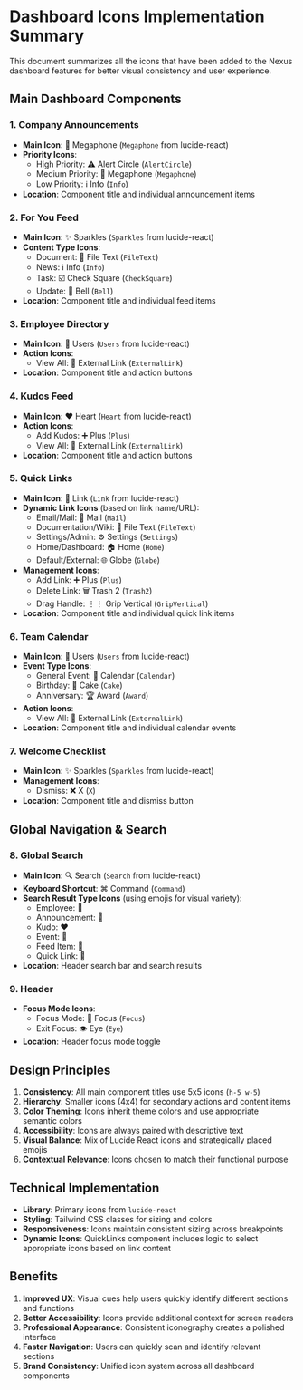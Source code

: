 # Dashboard Icons Implementation Summary

This document summarizes all the icons that have been added to the Nexus dashboard features for better visual consistency and user experience.

## Main Dashboard Components

### 1. Company Announcements
- **Main Icon**: 📢 Megaphone (`Megaphone` from lucide-react)
- **Priority Icons**:
  - High Priority: ⚠️ Alert Circle (`AlertCircle`)
  - Medium Priority: 📢 Megaphone (`Megaphone`)
  - Low Priority: ℹ️ Info (`Info`)
- **Location**: Component title and individual announcement items

### 2. For You Feed
- **Main Icon**: ✨ Sparkles (`Sparkles` from lucide-react)
- **Content Type Icons**:
  - Document: 📄 File Text (`FileText`)
  - News: ℹ️ Info (`Info`)
  - Task: ☑️ Check Square (`CheckSquare`)
  - Update: 🔔 Bell (`Bell`)
- **Location**: Component title and individual feed items

### 3. Employee Directory
- **Main Icon**: 👥 Users (`Users` from lucide-react)
- **Action Icons**:
  - View All: 🔗 External Link (`ExternalLink`)
- **Location**: Component title and action buttons

### 4. Kudos Feed
- **Main Icon**: ❤️ Heart (`Heart` from lucide-react)
- **Action Icons**:
  - Add Kudos: ➕ Plus (`Plus`)
  - View All: 🔗 External Link (`ExternalLink`)
- **Location**: Component title and action buttons

### 5. Quick Links
- **Main Icon**: 🔗 Link (`Link` from lucide-react)
- **Dynamic Link Icons** (based on link name/URL):
  - Email/Mail: 📧 Mail (`Mail`)
  - Documentation/Wiki: 📄 File Text (`FileText`)
  - Settings/Admin: ⚙️ Settings (`Settings`)
  - Home/Dashboard: 🏠 Home (`Home`)
  - Default/External: 🌐 Globe (`Globe`)
- **Management Icons**:
  - Add Link: ➕ Plus (`Plus`)
  - Delete Link: 🗑️ Trash 2 (`Trash2`)
  - Drag Handle: ⋮⋮ Grip Vertical (`GripVertical`)
- **Location**: Component title and individual quick link items

### 6. Team Calendar
- **Main Icon**: 👥 Users (`Users` from lucide-react)
- **Event Type Icons**:
  - General Event: 📅 Calendar (`Calendar`)
  - Birthday: 🎂 Cake (`Cake`)
  - Anniversary: 🏆 Award (`Award`)
- **Action Icons**:
  - View All: 🔗 External Link (`ExternalLink`)
- **Location**: Component title and individual calendar events

### 7. Welcome Checklist
- **Main Icon**: ✨ Sparkles (`Sparkles` from lucide-react)
- **Management Icons**:
  - Dismiss: ❌ X (`X`)
- **Location**: Component title and dismiss button

## Global Navigation & Search

### 8. Global Search
- **Main Icon**: 🔍 Search (`Search` from lucide-react)
- **Keyboard Shortcut**: ⌘ Command (`Command`)
- **Search Result Type Icons** (using emojis for visual variety):
  - Employee: 👤
  - Announcement: 📢
  - Kudo: ❤️
  - Event: 📅
  - Feed Item: 📰
  - Quick Link: 🔗
- **Location**: Header search bar and search results

### 9. Header
- **Focus Mode Icons**:
  - Focus Mode: 🎯 Focus (`Focus`)
  - Exit Focus: 👁️ Eye (`Eye`)
- **Location**: Header focus mode toggle

## Design Principles

1. **Consistency**: All main component titles use 5x5 icons (`h-5 w-5`)
2. **Hierarchy**: Smaller icons (4x4) for secondary actions and content items
3. **Color Theming**: Icons inherit theme colors and use appropriate semantic colors
4. **Accessibility**: Icons are always paired with descriptive text
5. **Visual Balance**: Mix of Lucide React icons and strategically placed emojis
6. **Contextual Relevance**: Icons chosen to match their functional purpose

## Technical Implementation

- **Library**: Primary icons from `lucide-react`
- **Styling**: Tailwind CSS classes for sizing and colors
- **Responsiveness**: Icons maintain consistent sizing across breakpoints
- **Dynamic Icons**: QuickLinks component includes logic to select appropriate icons based on link content

## Benefits

1. **Improved UX**: Visual cues help users quickly identify different sections and functions
2. **Better Accessibility**: Icons provide additional context for screen readers
3. **Professional Appearance**: Consistent iconography creates a polished interface
4. **Faster Navigation**: Users can quickly scan and identify relevant sections
5. **Brand Consistency**: Unified icon system across all dashboard components
